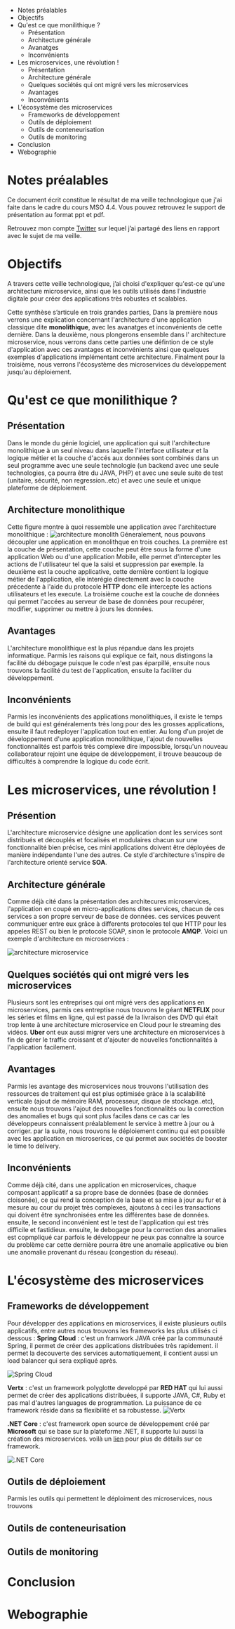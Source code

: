 * Notes préalables
* Objectifs
* Qu'est ce que monilithique ?
  * Présentation
  * Architecture générale
  * Avanatges
  * Inconvénients
* Les microservices, une révolution !
  * Présentation
  * Architecture générale
  * Quelques sociétés qui ont migré vers les microservices
  * Avantages 
  * Inconvénients
* L'écosystème des microservices
  * Frameworks de développement
  * Outils de déploiement
  * Outils de conteneurisation 
  * Outils de monitoring
* Conclusion
* Webographie

# Notes préalables
Ce document écrit constitue le résultat de ma veille technologique que j'ai faite dans le cadre du cours MSO 4.4.
Vous pouvez retrouvez le support de présentation au format ppt et pdf.

Retrouvez mon compte [Twitter](https://twitter.com/oualidbouh) sur lequel j’ai partagé des liens en rapport avec le sujet de ma veille.
# Objectifs
A travers cette veille technologique, j’ai choisi d'expliquer qu'est-ce qu'une architecture microservice, ainsi que les outils utilisés dans l'industrie digitale pour créer des applications très robustes et scalables.

Cette synthèse s’articule en trois grandes parties, Dans la première nous verrons une explication concernant l'architecture d'une application classique dite **monolithique**, avec les avanatges et inconvénients de cette dernière.
Dans la deuxième, nous plongerons ensemble dans l' architecture microservice, nous verrons dans cette parties une défintion de ce style d'application avec ces avantages et inconvénients ainsi que quelques exemples d'applications implémentant cette architecture.
Finalment pour la troisième, nous verrons l'écosystème des microservices du développement jusqu'au déploiement.

# Qu'est ce que monilithique ?
## Présentation
Dans le monde du génie logiciel, une application qui suit l'architecture monolithique à un seul niveau dans laquelle l'interface utilisateur et la logique métier et la couche d'accés aux données sont combinés dans un seul programme avec une seule technologie (un backend avec une seule technologies, ça pourra être du JAVA, PHP) et avec une seule suite de test (unitaire, sécurité, non regression..etc) et avec une seule et unique plateforme de déploiement.
## Architecture monolithique
Cette figure montre à quoi ressemble une application avec l'architecture monolithique : 
![architecture monolith](mono_app_architecture.png)
Géneralement, nous pouvons découpler une application en monolithque en trois couches.
La première est la couche de présentation, cette couche peut être sous la forme d'une application Web ou d'une application Mobile, elle permet d'intercepter les actions de l'utilisateur tel que la saisi et suppression par exemple. la deuxième est la couche applicative, cette dernière contient la logique métier de l'application, elle interégie directement avec la couche précedente à l'aide du protocole **HTTP** donc elle intercepte les actions utilisateurs et les execute. La troisième couche est la couche de données qui permet l'accées au serveur de base de données pour recupérer, modifier, supprimer ou mettre à jours les données.
## Avantages
L'architecture monolithique est la plus répandue dans les projets informatique. Parmis les raisons qui explique ce fait, nous distingons la facilité du débogage puisque le code n'est pas éparpillé, ensuite nous trouvons la facilité du test de l'application, ensuite la faciliter du développement.
## Inconvénients
Parmis les inconvénients des applications monolithiques, il existe le temps de build qui est généralements très long pour des les grosses applications, ensuite il faut redeployer l'application tout en entier. Au long d'un projet de développement d'une application monolithique, l'ajout de nouvelles fonctionnalités est parfois très complexe dire impossible, lorsqu'un nouveau collaborateur rejoint une équipe de développement, il trouve beaucoup de difficultés à comprendre la logique du code écrit. 
# Les microservices, une révolution !

## Présention
L'architecture microservice désigne une application dont les services sont distribués et découplés et focalisés et modulaires chacun sur une fonctionnalité bien précise, ces mini applications doivent être déployées de manière indépendante l'une des autres. Ce style d'architecture s'inspire de l'architecture orienté service **SOA**.
## Architecture générale
Comme déjà cité dans la présentation des architecures microservices, l'application en coupé en micro-applications dites services, chacun de ces services a son propre serveur de base de données. ces services peuvent communiquer entre eux grâce à differents protocoles tel que HTTP pour les appeles REST ou bien le protocole SOAP, sinon le protocole **AMQP**.
Voici un exemple d'architecture en microservices :


![architecture microservice](Microservice_Architecture.png)
## Quelques sociétés qui ont migré vers les microservices
Plusieurs sont les entreprises qui ont migré vers des applications en microservices, parmis ces entreptise nous trouvons le géant **NETFLIX** pour les séries et films en ligne, qui est passé de la livraison des DVD qui était trop lente à une architecture microservice en Cloud pour le streaming des vidéos. **Uber** ont eux aussi migrer vers une architecture en microservices à fin de gérer le traffic croissant et d'ajouter de nouvelles fonctionnalités à l'application facilement.

## Avantages
Parmis les avantage des microservices nous trouvons l'utilisation des ressources de traitement qui est plus optimisée gràce à la scalabilité verticale (ajout de mémoire RAM, processeur, disque de stockage..etc), ensuite nous trouvons l'ajout des nouvelles fonctionnalités ou la correction des anomalies et bugs qui sont plus faciles dans ce cas car les développeurs connaissent préalablement le service à mettre à jour ou à corriger. par la suite, nous trouvons le déploiement continu qui est possible avec les application en microserices, ce qui permet aux sociétés de booster le time to delivery.

## Inconvénients
Comme déjà cité, dans une application en microservices, chaque composant applicatif a sa propre base de données (base de données cloisonée), ce qui rend la conception de la base et sa mise à jour au fur et à mesure au cour du projet très complexes, ajoutons à ceci les transactions qui doivent être synchronisées entre les différentes base de données. ensuite, le second inconvénient est le test de l'application qui est très difficile et fastidieux. ensuite, le debogage pour la correction des anomalies est copmpliqué car parfois le développeur ne peux pas connaître la source du problème car cette dernière pourra être une anomalie applicative ou bien une anomalie provenant du réseau (congestion du réseau).
# L'écosystème des microservices

## Frameworks de développement
Pour développer des applications en microservices, il existe plusieurs outils applicatifs, entre autres nous trouvons les frameworks les plus utilisés ci dessous : 
**Spring Cloud** : c'est un framwork JAVA créé par la communauté Spring, il permet de créer des applications distribuées très rapidement. il permet la decouverte des services automatiquement, il contient aussi un load balancer qui sera expliqué après.

![Spring Cloud](spring-cloud.png)

**Vertx** : c'est un framework polyglotte developpé par **RED HAT** qui lui aussi permet de créer des applications distribuées, il supporte JAVA, C#, Ruby et pas mal d'autres languages de programmation. La puissance de ce framework réside dans sa flexibilité et sa robustesse.
![Vertx](Vert.x_Logo.svg.png)

**.NET Core** : c'est framework open source de développement créé par **Microsoft** qui se base sur la plateforme .NET, il supporte lui aussi la création des microservices. voilà un [lien](https://docs.microsoft.com/fr-fr/dotnet/standard/microservices-architecture/) pour plus de détails sur ce framework.

![.NET Core](asp-net-core-logo.png)

## Outils de déploiement
Parmis les outils qui permettent le déploiment des microservices, nous trouvons
## Outils de conteneurisation


## Outils de monitoring

# Conclusion

# Webographie
